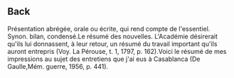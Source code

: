 ## Back

Présentation abrégée, orale ou écrite, qui rend compte de l'essentiel. Synon. bilan, condensé.Le résumé des nouvelles. L'Académie désirerait qu'ils lui donnassent, à leur retour, un résumé du travail important qu'ils auront entrepris (Voy. La Pérouse, t. 1, 1797, p. 162).Voici le résumé de mes impressions au sujet des entretiens que j'ai eus à Casablanca (De Gaulle,Mém. guerre, 1956, p. 441).